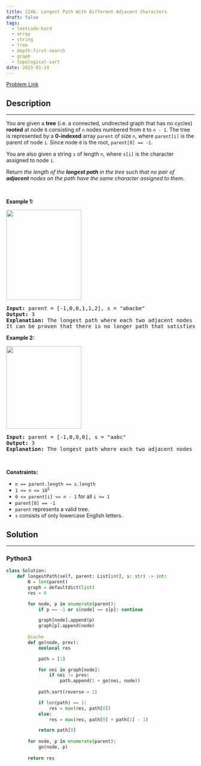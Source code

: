 ```yaml
---
title: 2246. Longest Path With Different Adjacent Characters
draft: false
tags: 
  - leetcode-hard
  - array
  - string
  - tree
  - depth-first-search
  - graph
  - topological-sort
date: 2023-01-14
---
```


[Problem Link](https://leetcode.com/problems/longest-path-with-different-adjacent-characters/)

## Description

---
<p>You are given a <strong>tree</strong> (i.e. a connected, undirected graph that has no cycles) <strong>rooted</strong> at node <code>0</code> consisting of <code>n</code> nodes numbered from <code>0</code> to <code>n - 1</code>. The tree is represented by a <strong>0-indexed</strong> array <code>parent</code> of size <code>n</code>, where <code>parent[i]</code> is the parent of node <code>i</code>. Since node <code>0</code> is the root, <code>parent[0] == -1</code>.</p>

<p>You are also given a string <code>s</code> of length <code>n</code>, where <code>s[i]</code> is the character assigned to node <code>i</code>.</p>

<p>Return <em>the length of the <strong>longest path</strong> in the tree such that no pair of <strong>adjacent</strong> nodes on the path have the same character assigned to them.</em></p>

<p>&nbsp;</p>
<p><strong class="example">Example 1:</strong></p>
<img alt="" src="https://assets.leetcode.com/uploads/2022/03/25/testingdrawio.png" style="width: 201px; height: 241px;" />
<pre>
<strong>Input:</strong> parent = [-1,0,0,1,1,2], s = &quot;abacbe&quot;
<strong>Output:</strong> 3
<strong>Explanation:</strong> The longest path where each two adjacent nodes have different characters in the tree is the path: 0 -&gt; 1 -&gt; 3. The length of this path is 3, so 3 is returned.
It can be proven that there is no longer path that satisfies the conditions. 
</pre>

<p><strong class="example">Example 2:</strong></p>
<img alt="" src="https://assets.leetcode.com/uploads/2022/03/25/graph2drawio.png" style="width: 201px; height: 221px;" />
<pre>
<strong>Input:</strong> parent = [-1,0,0,0], s = &quot;aabc&quot;
<strong>Output:</strong> 3
<strong>Explanation:</strong> The longest path where each two adjacent nodes have different characters is the path: 2 -&gt; 0 -&gt; 3. The length of this path is 3, so 3 is returned.
</pre>

<p>&nbsp;</p>
<p><strong>Constraints:</strong></p>

<ul>
	<li><code>n == parent.length == s.length</code></li>
	<li><code>1 &lt;= n &lt;= 10<sup>5</sup></code></li>
	<li><code>0 &lt;= parent[i] &lt;= n - 1</code> for all <code>i &gt;= 1</code></li>
	<li><code>parent[0] == -1</code></li>
	<li><code>parent</code> represents a valid tree.</li>
	<li><code>s</code> consists of only lowercase English letters.</li>
</ul>


## Solution

---
### Python3
``` py title='longest-path-with-different-adjacent-characters'
class Solution:
    def longestPath(self, parent: List[int], s: str) -> int:
        N = len(parent)
        graph = defaultdict(list)
        res = 0

        for node, p in enumerate(parent):
            if p == -1 or s[node] == s[p]: continue

            graph[node].append(p)
            graph[p].append(node)
        
        @cache
        def go(node, prev):
            nonlocal res

            path = [1]

            for nei in graph[node]:
                if nei != prev:
                    path.append(1 + go(nei, node))
            
            path.sort(reverse = 1)

            if len(path) == 1:
                res = max(res, path[0])
            else:
                res = max(res, path[0] + path[1] - 1)

            return path[0]
        
        for node, p in enumerate(parent):
            go(node, p)
        
        return res
```

